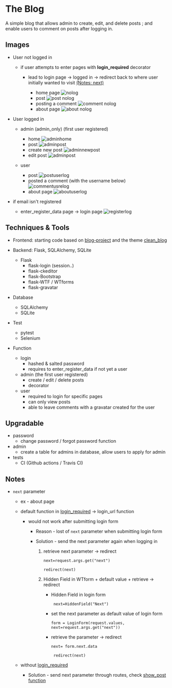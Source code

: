 # The Blog

A simple blog that allows admin to create, edit, and delete posts ; and enable users to comment on posts after logging in.


## Images
* User not logged in

  * if user attempts to enter pages with  __login_required__ decorator
  
    * lead to login page  ->  logged in -> redirect back to where user initially wanted to visit [(Notes: next)](https://github.com/Pammy737/The_Blog/blob/main/README.md#notes)    
      
      * home page 
        ![nolog](https://github.com/Pammy737/The_Blog/blob/main/readme_screenshots/homepage(nolog).png)     
      * post
        ![post nolog](https://github.com/Pammy737/The_Blog/blob/main/readme_screenshots/post.png)
      * posting a comment
        ![comment nolog](https://github.com/Pammy737/The_Blog/blob/main/readme_screenshots/comment(nolog).png)
      * about page
        ![about nolog](https://github.com/Pammy737/The_Blog/blob/main/readme_screenshots/aboutpage(nolog).png)
        
* User logged in

  * admin (admin_only) (first user registered) 
    * home
      ![adminhome](https://github.com/Pammy737/The_Blog/blob/main/readme_screenshots/homepage(adminlog).png)
    * post
      ![adminpost](https://github.com/Pammy737/The_Blog/blob/main/readme_screenshots/post(admin).png)
    * create new post
      ![adminnewpost](https://github.com/Pammy737/The_Blog/blob/main/readme_screenshots/newpost(admin).png)
    * edit post
      ![adminpost](https://github.com/Pammy737/The_Blog/blob/main/readme_screenshots/editpost(adminlog).png)
      
    
  * user   
    * post
      ![postuserlog](https://github.com/Pammy737/The_Blog/blob/main/readme_screenshots/homepage(userlog).png)
    * posted a comment (with the username below)
      ![commentusrelog](https://github.com/Pammy737/The_Blog/blob/main/readme_screenshots/leavedcomment(userlog).png) 
    * about page
      ![aboutuserlog](https://github.com/Pammy737/The_Blog/blob/main/readme_screenshots/aboutpage(userlog).png)
      
* if email isn't registered
  
  * enter_register_data page -> login page
    ![registerlog](https://github.com/Pammy737/The_Blog/blob/main/readme_screenshots/register(nonuser).png)



## Techniques & Tools
* Frontend: starting code based on [blog-project](https://github.com/angelabauer/Flask-Blog-Project) and the theme [clean_blog](https://startbootstrap.com/theme/clean-blog)
 
* Backend: Flask, SQLAlchemy, SQLite 
  * Flask
    * flask-login (session..)
    * flask-ckeditor
    * flask-Bootstrap
    * flask-WTF / WTforms
    * flask-gravatar
* Database
    * SQLAlchemy
    * SQLite
* Test
    * pytest
    * Selenium


* Function
  * login
    * hashed & salted password
    * requires to enter_register_data if not yet a user
  * admin (the first user registered)
    * create / edit / delete posts
    * decorator
  * user 
    * required to login for specific pages
    * can only view posts 
    * able to leave comments with a gravatar created for the user


## Upgradable
 * password
   * change password / forgot password function
 * admin 
   * create a table for admins in database, allow users to apply for admin
 * tests
   * CI (Github actions / Travis CI)


## Notes

* ```next``` parameter
  * ex - about page
  
  * default function in [login_required](https://flask-login.readthedocs.io/en/latest/_modules/flask_login/utils/#login_required) -> login_url function
    
    *  would not work after submitting login form 
        
        * Reason - lost of ```next``` parameter when submitting login form
        
        * Solution - send the next parameter again when logging in
          1. retrieve next parameter -> redirect
        
              ```next=request.args.get("next") ``` 
              
              ```redirect(next)```
          2. Hidden Field in WTform + default value + retrieve -> redirect
              * Hidden Field in login form 
                 
                 ``` next=HiddenField("Next")```
              * set the next parameter as default value of login form
                
                  ```form = LoginForm(request.values, next=request.args.get("next"))```
              * retrieve the parameter -> redirect
                
                  ```next= form.next.data```

                  ``` redirect(next)```
  * without [login_required](https://flask-login.readthedocs.io/en/latest/_modules/flask_login/utils/#login_required)
    *  Solution - send next parameter through routes, check [show_post function](https://github.com/Pammy737/The_Blog/blob/main/main.py)


    
